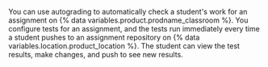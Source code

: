 You can use autograding to automatically check a student's work for an assignment on {% data variables.product.prodname_classroom %}. You configure tests for an assignment, and the tests run immediately every time a student pushes to an assignment repository on {% data variables.location.product_location %}. The student can view the test results, make changes, and push to see new results.

